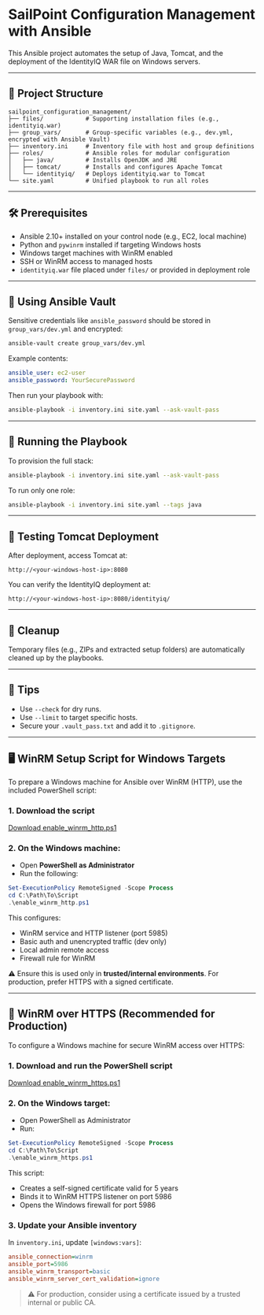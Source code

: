 # SailPoint Configuration Management with Ansible

This Ansible project automates the setup of Java, Tomcat, and the deployment of the IdentityIQ WAR file on Windows servers.

---

## 📁 Project Structure

```
sailpoint_configuration_management/
├── files/            # Supporting installation files (e.g., identityiq.war)
├── group_vars/       # Group-specific variables (e.g., dev.yml, encrypted with Ansible Vault)
├── inventory.ini     # Inventory file with host and group definitions
├── roles/            # Ansible roles for modular configuration
│   ├── java/         # Installs OpenJDK and JRE
│   ├── tomcat/       # Installs and configures Apache Tomcat
│   └── identityiq/   # Deploys identityiq.war to Tomcat
└── site.yaml         # Unified playbook to run all roles
```

---

## 🛠️ Prerequisites

- Ansible 2.10+ installed on your control node (e.g., EC2, local machine)
- Python and `pywinrm` installed if targeting Windows hosts
- Windows target machines with WinRM enabled
- SSH or WinRM access to managed hosts
- `identityiq.war` file placed under `files/` or provided in deployment role

---

## 🔐 Using Ansible Vault

Sensitive credentials like `ansible_password` should be stored in `group_vars/dev.yml` and encrypted:

```bash
ansible-vault create group_vars/dev.yml
```

Example contents:

```yaml
ansible_user: ec2-user
ansible_password: YourSecurePassword
```

Then run your playbook with:

```bash
ansible-playbook -i inventory.ini site.yaml --ask-vault-pass
```

---

## 🚀 Running the Playbook

To provision the full stack:

```bash
ansible-playbook -i inventory.ini site.yaml --ask-vault-pass
```

To run only one role:

```bash
ansible-playbook -i inventory.ini site.yaml --tags java
```

---

## 🧪 Testing Tomcat Deployment

After deployment, access Tomcat at:

```
http://<your-windows-host-ip>:8080
```

You can verify the IdentityIQ deployment at:

```
http://<your-windows-host-ip>:8080/identityiq/
```

---

## 🧼 Cleanup

Temporary files (e.g., ZIPs and extracted setup folders) are automatically cleaned up by the playbooks.

---

## 🧠 Tips

- Use `--check` for dry runs.
- Use `--limit` to target specific hosts.
- Secure your `.vault_pass.txt` and add it to `.gitignore`.

---

## 🖥️ WinRM Setup Script for Windows Targets

To prepare a Windows machine for Ansible over WinRM (HTTP), use the included PowerShell script:

### 1. Download the script

[Download enable_winrm_http.ps1](./enable_winrm_http.ps1)

### 2. On the Windows machine:

- Open **PowerShell as Administrator**
- Run the following:

```powershell
Set-ExecutionPolicy RemoteSigned -Scope Process
cd C:\Path\To\Script
.\enable_winrm_http.ps1
```

This configures:
- WinRM service and HTTP listener (port 5985)
- Basic auth and unencrypted traffic (dev only)
- Local admin remote access
- Firewall rule for WinRM

⚠️ Ensure this is used only in **trusted/internal environments**.
For production, prefer HTTPS with a signed certificate.


---

## 🔐 WinRM over HTTPS (Recommended for Production)

To configure a Windows machine for secure WinRM access over HTTPS:

### 1. Download and run the PowerShell script

[Download enable_winrm_https.ps1](./enable_winrm_https.ps1)

### 2. On the Windows target:

- Open PowerShell as Administrator
- Run:

```powershell
Set-ExecutionPolicy RemoteSigned -Scope Process
cd C:\Path\To\Script
.\enable_winrm_https.ps1
```

This script:
- Creates a self-signed certificate valid for 5 years
- Binds it to WinRM HTTPS listener on port 5986
- Opens the Windows firewall for port 5986

### 3. Update your Ansible inventory

In `inventory.ini`, update `[windows:vars]`:

```ini
ansible_connection=winrm
ansible_port=5986
ansible_winrm_transport=basic
ansible_winrm_server_cert_validation=ignore
```

> ⚠️ For production, consider using a certificate issued by a trusted internal or public CA.
